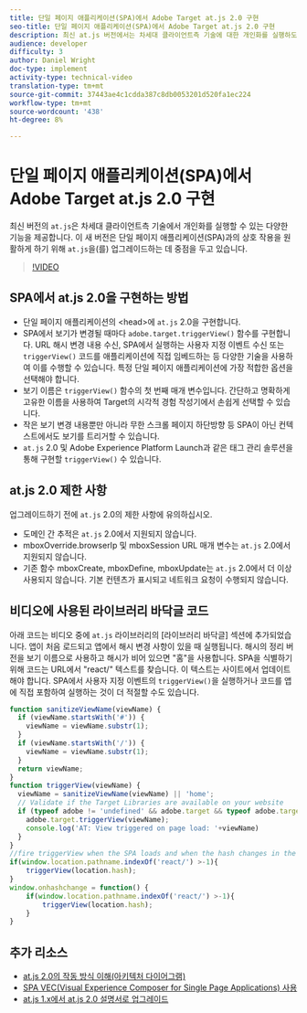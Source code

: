 ```yaml
---
title: 단일 페이지 애플리케이션(SPA)에서 Adobe Target at.js 2.0 구현
seo-title: 단일 페이지 애플리케이션(SPA)에서 Adobe Target at.js 2.0 구현
description: 최신 at.js 버전에서는 차세대 클라이언트측 기술에 대한 개인화를 실행하도록 기업을 지원하는 다양한 기능을 제공합니다. 이 새로운 버전은 단일 페이지 애플리케이션(SPA)과 조화로운 상호 작용을 하도록 at.js를 업그레이드하는 데 주력하고 있습니다.
audience: developer
difficulty: 3
author: Daniel Wright
doc-type: implement
activity-type: technical-video
translation-type: tm+mt
source-git-commit: 37443ae4c1cdda387c8db0053201d520fa1ec224
workflow-type: tm+mt
source-wordcount: '438'
ht-degree: 8%

---
```



# 단일 페이지 애플리케이션(SPA)에서 Adobe Target at.js 2.0 구현

최신 버전의 `at.js`은 차세대 클라이언트측 기술에서 개인화를 실행할 수 있는 다양한 기능을 제공합니다. 이 새 버전은 단일 페이지 애플리케이션(SPA)과의 상호 작용을 원활하게 하기 위해 `at.js`을(를) 업그레이드하는 데 중점을 두고 있습니다.

>[!VIDEO](https://video.tv.adobe.com/v/26248?quality=12)

## SPA에서 at.js 2.0을 구현하는 방법

* 단일 페이지 애플리케이션의 &lt;head>에 `at.js` 2.0을 구현합니다.
* SPA에서 보기가 변경될 때마다 `adobe.target.triggerView()` 함수를 구현합니다. URL 해시 변경 내용 수신, SPA에서 실행하는 사용자 지정 이벤트 수신 또는 `triggerView()` 코드를 애플리케이션에 직접 임베드하는 등 다양한 기술을 사용하여 이를 수행할 수 있습니다. 특정 단일 페이지 애플리케이션에 가장 적합한 옵션을 선택해야 합니다.
* 보기 이름은 `triggerView()` 함수의 첫 번째 매개 변수입니다. 간단하고 명확하게 고유한 이름을 사용하여 Target의 시각적 경험 작성기에서 손쉽게 선택할 수 있습니다.
* 작은 보기 변경 내용뿐만 아니라 무한 스크롤 페이지 하단방향 등 SPA이 아닌 컨텍스트에서도 보기를 트리거할 수 있습니다.
* `at.js` 2.0 및 Adobe Experience Platform Launch과 같은 태그 관리 솔루션을 통해 구현할  `triggerView()` 수 있습니다.

## at.js 2.0 제한 사항

업그레이드하기 전에 `at.js` 2.0의 제한 사항에 유의하십시오.

* 도메인 간 추적은 `at.js` 2.0에서 지원되지 않습니다.
* mboxOverride.browserIp 및 mboxSession URL 매개 변수는 `at.js` 2.0에서 지원되지 않습니다.
* 기존 함수 mboxCreate, mboxDefine, mboxUpdate는 `at.js` 2.0에서 더 이상 사용되지 않습니다. 기본 컨텐츠가 표시되고 네트워크 요청이 수행되지 않습니다.

## 비디오에 사용된 라이브러리 바닥글 코드

아래 코드는 비디오 중에 `at.js` 라이브러리의 [라이브러리 바닥글] 섹션에 추가되었습니다. 앱이 처음 로드되고 앱에서 해시 변경 사항이 있을 때 실행됩니다. 해시의 정리 버전을 보기 이름으로 사용하고 해시가 비어 있으면 &quot;홈&quot;을 사용합니다. SPA을 식별하기 위해 코드는 URL에서 &quot;react/&quot; 텍스트를 찾습니다. 이 텍스트는 사이트에서 업데이트해야 합니다. SPA에서 사용자 지정 이벤트의 `triggerView()`을 실행하거나 코드를 앱에 직접 포함하여 실행하는 것이 더 적절할 수도 있습니다.

```javascript
function sanitizeViewName(viewName) {
  if (viewName.startsWith('#')) {
    viewName = viewName.substr(1);
  }
  if (viewName.startsWith('/')) {
    viewName = viewName.substr(1);
  }
  return viewName;
}
function triggerView(viewName) {
  viewName = sanitizeViewName(viewName) || 'home';
  // Validate if the Target Libraries are available on your website
  if (typeof adobe != 'undefined' && adobe.target && typeof adobe.target.triggerView === 'function') {
    adobe.target.triggerView(viewName);
    console.log('AT: View triggered on page load: '+viewName)
  }
}
//fire triggerView when the SPA loads and when the hash changes in the SPA
if(window.location.pathname.indexOf('react/') >-1){
    triggerView(location.hash);
}
window.onhashchange = function() {
    if(window.location.pathname.indexOf('react/') >-1){
        triggerView(location.hash);
    }
}
```

## 추가 리소스

* [at.js 2.0의 작동 방식 이해(아키텍처 다이어그램)](understanding-how-atjs-20-works.md)
* [SPA VEC(Visual Experience Composer for Single Page Applications) 사용](../experiences/use-the-visual-experience-composer-for-single-page-applications.md)
* [at.js 1.x에서 at.js 2.0 설명서로 업그레이드](https://docs.adobe.com/content/help/en/target/using/implement-target/client-side/upgrading-from-atjs-1x-to-atjs-20.html)